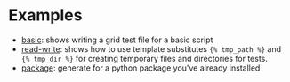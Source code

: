 # Examples

 - [basic](basic): shows writing a grid test file for a basic script
 - [read-write](read-write): shows how to use template substitutes `{% tmp_path %}` and `{% tmp_dir %}` for creating temporary files and directories for tests.
 - [package](package): generate for a python package you've already installed
